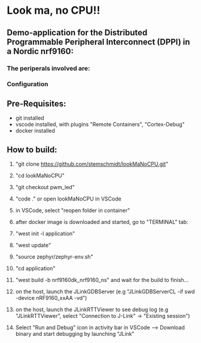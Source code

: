 # Look ma, no CPU!!
## Demo-application for the Distributed Programmable Peripheral Interconnect (DPPI) in a Nordic nrf9160:


### The periperals involved are:

### Configuration

## Pre-Requisites:
- git installed
- vscode installed, with plugins "Remote Containers", "Cortex-Debug"
- docker installed

## How to build:
1. "git clone https://github.com/stemschmidt/lookMaNoCPU.git"
2. "cd lookMaNoCPU"
3. "git checkout pwm_led"
4. "code ." or open lookMaNoCPU in VSCode
5. in VSCode, select "reopen folder in container"
6. after docker image is downloaded and started, go to "TERMINAL" tab:
7. "west init -l application"
8. "west update"
9. "source zephyr/zephyr-env.sh"
10. "cd application"
11. "west build -b nrf9160dk_nrf9160_ns" and wait for the build to finish...

12. on the host, launch the JLinkGDBServer (e.g "JLinkGDBServerCL -if swd -device nRF9160_xxAA -vd")
13. on the host, launch the JLinkRTTViewer to see debug log (e.g "JLinkRTTViewer", select "Connection to J-Link" -> "Existing session")

14. Select "Run and Debug" icon in activity bar in VSCode --> Download binary and start debugging by launching "JLink" 
